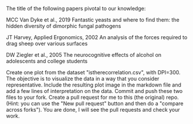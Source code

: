 The title of the following papers pivotal to our knowledge:


MCC Van Dyke et al., 2019
Fantastic yeasts and where to find them: the hidden diversity of dimorphic fungal pathogens

JT Harvey, Applied Ergonomics, 2002
An analysis of the forces required to drag sheep over various surfaces

DW Ziegler et al., 2005
The neurocognitive effects of alcohol on adolescents and college students


Create one plot from the dataset "istherecorrelation.csv", with DPI=300. 
The objective is to visualize the data in a way that you consider representative. 
Include the resulting plot image in the markdown file and add a few lines of interpretation on the data.
Commit and push these two files to your fork.
Create a pull request for me to this (the original) repo. 
(Hint: you can use the "New pull request" button and then do a "compare across forks").
You are done, I will see the pull requests and check your work.
